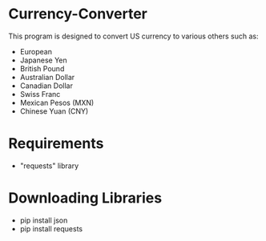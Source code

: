 # Currency-Converter

This program is designed to convert US currency to various others
such as:
  * European
  * Japanese Yen
  * British Pound
  * Australian Dollar
  * Canadian Dollar
  * Swiss Franc
  * Mexican Pesos (MXN)
  * Chinese Yuan (CNY)

# Requirements
  * "requests" library

# Downloading Libraries
  * pip install json
  * pip install requests
